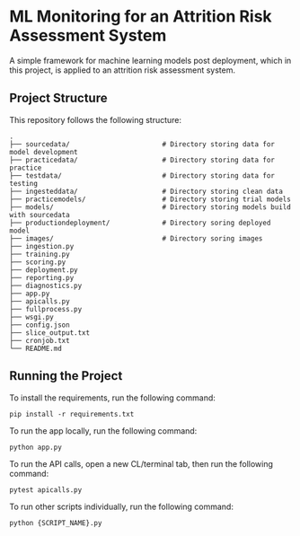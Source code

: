 # ML Monitoring for an Attrition Risk Assessment System
A simple framework for machine learning models post deployment, which in this project, is applied to an attrition risk assessment system.

## Project Structure
This repository follows the following structure:

    .
    ├── sourcedata/                       # Directory storing data for model development
    ├── practicedata/                     # Directory storing data for practice
    ├── testdata/                         # Directory storing data for testing
    ├── ingesteddata/                     # Directory storing clean data
    ├── practicemodels/                   # Directory storing trial models
    ├── models/                           # Directory storing models build with sourcedata
    ├── productiondeployment/             # Directory soring deployed model
    ├── images/                           # Directory soring images  
    ├── ingestion.py   
    ├── training.py                     
    ├── scoring.py         
    ├── deployment.py
    ├── reporting.py    
    ├── diagnostics.py   
    ├── app.py    
    ├── apicalls.py  
    ├── fullprocess.py
    ├── wsgi.py                             
    ├── config.json
    ├── slice_output.txt
    ├── cronjob.txt
    └── README.md

## Running the Project
To install the requirements, run the following command:

    pip install -r requirements.txt

To run the app locally, run the following command:

    python app.py

To run the API calls, open a new CL/terminal tab, then run the following command:

    pytest apicalls.py

To run other scripts individually, run the following command:

    python {SCRIPT_NAME}.py

